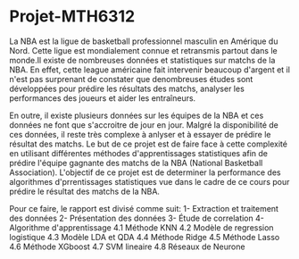 # Projet-MTH6312

La NBA est la ligue de basketball professionnel masculin en Amérique du Nord. Cette ligue est mondialement connue et retransmis partout dans le monde.Il
existe de nombreuses données et statistiques sur matchs de la NBA. En effet, cette league américaine fait intervenir beaucoup d'argent et il n'est pas
surprenant de constater que denombreuses études sont développées pour prédire les résultats des matchs, analyser les performances des joueurs et aider
les entraîneurs.

En outre, il existe plusieurs données sur les équipes de la NBA et ces données ne font que s'accroitre de jour en jour. Malgré la disponibilité de ces données,
il reste très complexe à anlyser et à essayer de prédire le résultat des matchs. Le but de ce projet est de faire face à cette complexité en utilisant différentes
méthodes d'apprentissages statistiques afin de prédire l'équipe gagnante des matchs de la NBA (National Basketball Association). L'objectif de ce projet est
de determiner la performance des algorithmes d'prrentissages statistiques vue dans le cadre de ce cours pour prédire le résultat des matchs de la NBA.

Pour ce faire, le rapport est divisé comme suit:
  1- Extraction et traitement des données
  2- Présentation des données
  3- Étude de correlation
  4- Algorithme d'apprentissage
    4.1 Méthode KNN
    4.2 Modèle de regression logistique
    4.3 Modèle LDA et QDA
    4.4 Méthode Ridge
    4.5 Méthode Lasso
    4.6 Méthode XGboost
    4.7 SVM lineaire
    4.8 Réseaux de Neurone
